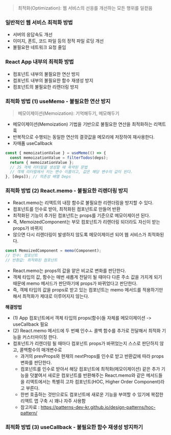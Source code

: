 > 최적화(Optimization): 웹 서비스의 선응를 개선하는 모든 행위를 일컫음

### 일반적인 웹 서비스 최적화 방법

- 서버의 응답속도 개선
- 이미지, 폰트, 코드 파일 등의 정적 파일 로딩 개선
- 불필요한 네트워크 요청 줄임

### React App 내부의 최적화 방법

- 컴포넌트 내부의 불필요한 연산 방지
- 컴포넌트 내부의 불필요한 함수 재생성 방지
- 컴포넌트의 불필요한 리렌더링 방지

### 최적화 방법 (1) useMemo - 불필요한 연산 방지

> 메모이제이션(Memoization): 기억해두기, 메모해두기

- 메모이제이션(Memoization) 기법을 기반으로 불필요한 연산을 최적화하는 리액트 훅
- 반복적으로 수행되는 동일한 연산의 결괏값을 메모리에 저장하여 재사용한다.
- 자매품 useCallback

```jsx
const { memoizationValue } = useMemo(() => {
  const memoizationValue = filterTodos(deps);
  return { memoizationValue };
  // JS 객체 리터럴을 생성할 때 축약된 문법
  // 객체 리터럴에서 키는 변수 이름이고, 값은 해당 변수의 값이 된다.
}, [deps]); // 의존성 배열 Deps
```

### 최적화 방법 (2) React.memo - 불필요한 리렌더링 방지

- React.memo는 리액트의 내장 함수로 불필요한 리렌더링을 방지할 수 있다.
- 컴포넌트를 인수로 받아, 최적화된 컴포넌트로 만들어 반환
- 최적화된 기능이 추가된 컴포넌트는 props를 기준으로 메모이제이션 된다.
- 즉, MemoizedComponent는 부모 컴포넌트가 리렌더링 되더라도 자신이 받는 props가 바뀌지
- 않으면 다시 리렌더링이 발생하지 않도록 메모이제이션 되어 웹 서비스가 최적화된다.

```jsx
const MemoizedComponent = memo(Component);
// 인수: 컴포넌트
// 반환값: 최적화된 컴포넌트
```

- React.memo는 props의 값을 얕은 비교로 변화를 판단한다.
- 객체 타입의 값, 함수는 매번 새롭게 전달이 될 때마다 다른 주소 값을 가지게 되기 때문에 memo 메서드가 판단하기에 props가 바뀌었다고 판단한다.
- 즉, 객체 타입의 값을 props로 받고 있는 컴포넌트는 memo 메서드를 적용하기만 해서 최적화가 제대로 이루어지지 않는다.

**해결방법**

- (1) App 컴포넌트에서 객체 타입의 props(함수)들 자체를 메모이제이션 -> useCallback 필요
- (2) React.memo 메서드에 두 번째 인수ㅗ 콜백 함수를 추가로 전달해서 최적화 기능을 커스터마이징 한다.
- 컴포넌트가 리렌더링 될 때마다 컴포넌트 props가 바뀌었는지 스스로 판단하지 않고, 콜백함수의 매개변수로
  - 과거의 prevProps와 현재의 nextProps를 인수로 받고 반환값에 따라 props 변화를 판단한다.
  - 컴포넌트를 인수로 받아서 해당 컴포넌트에 최적화(메모이제이션) 같은 추가 기능을 덧붙여서 새로운 컴포넌트를 반환해주는 React.memo와 같은 메서드들을 리액트에서는 특별히 고차 컴포넌트(HOC, Higher Order Component)라고 부른다.
  - 한번 호출하는 것만으로도 컴포넌트에 새로운 기능을 부여할 수 있기에 복잡한 리액트 앱 구축 시 꽤나 자주 사용함
  - 참고자료 : https://patterns-dev-kr.github.io/design-patterns/hoc-pattern/

### 최적화 방법 (3) useCallback - 불필요한 함수 재생성 방지하기
